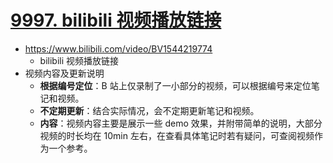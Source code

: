 # [9997. bilibili 视频播放链接](https://github.com/Tdahuyou/electron/tree/main/9997.%20bilibili%20%E8%A7%86%E9%A2%91%E6%92%AD%E6%94%BE%E9%93%BE%E6%8E%A5)

- https://www.bilibili.com/video/BV1544219774
  - bilibili 视频播放链接
- 视频内容及更新说明
  - **根据编号定位**：B 站上仅录制了一小部分的视频，可以根据编号来定位笔记和视频。
  - **不定期更新**：结合实际情况，会不定期更新笔记和视频。
  - **内容**：视频内容主要是展示一些 demo 效果，并附带简单的说明，大部分视频的时长均在 10min 左右，在查看具体笔记时若有疑问，可查阅视频作为一个参考。


